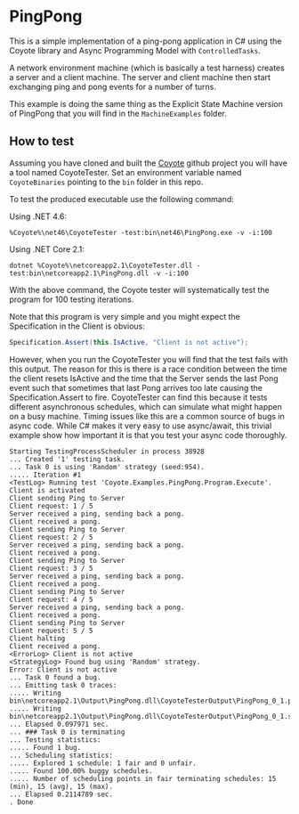 PingPong
========
This is a simple implementation of a ping-pong application in C# using the Coyote library and Async Programming Model with `ControlledTasks`.

A network environment machine (which is basically a test harness) creates a server and a client machine. The server and client machine then start exchanging ping and pong events for a number of turns.

This example is doing the same thing as the Explicit State Machine version
of PingPong that you will find in the `MachineExamples` folder.

## How to test

Assuming you have cloned and built the [Coyote](https://github.com/microsoft/coyote) github project you will have a tool named CoyoteTester.
Set an environment variable named `CoyoteBinaries` pointing to the
`bin` folder in this repo.

To test the produced executable use the following command:

Using .NET 4.6:
```
%Coyote%\net46\CoyoteTester -test:bin\net46\PingPong.exe -v -i:100
```

Using .NET Core 2.1:
```
dotnet %Coyote%\netcoreapp2.1\CoyoteTester.dll -test:bin\netcoreapp2.1\PingPong.dll -v -i:100
```

With the above command, the Coyote tester will systematically test the program for 100 testing iterations.

Note that this program is very simple and you might expect the Specification in the Client is obvious:

```C#
Specification.Assert(this.IsActive, "Client is not active");
```

However, when you run the CoyoteTester you will find that the test fails with this output.
The reason for this is there is a race condition between the time the client resets IsActive
and the time that the Server sends the last Pong event such that sometimes that last Pong
arrives too late causing the Specification.Assert to fire.  CoyoteTester can find this because
it tests different asynchronous schedules, which can simulate what might happen on a busy machine.
Timing issues like this are a common source of bugs in async code.  While C# makes it very easy to
use async/await, this trivial example show how important it is that you test your async code thoroughly.

```
Starting TestingProcessScheduler in process 38928
... Created '1' testing task.
... Task 0 is using 'Random' strategy (seed:954).
..... Iteration #1
<TestLog> Running test 'Coyote.Examples.PingPong.Program.Execute'.
Client is activated
Client sending Ping to Server
Client request: 1 / 5
Server received a ping, sending back a pong.
Client received a pong.
Client sending Ping to Server
Client request: 2 / 5
Server received a ping, sending back a pong.
Client received a pong.
Client sending Ping to Server
Client request: 3 / 5
Server received a ping, sending back a pong.
Client received a pong.
Client sending Ping to Server
Client request: 4 / 5
Server received a ping, sending back a pong.
Client received a pong.
Client sending Ping to Server
Client request: 5 / 5
Client halting
Client received a pong.
<ErrorLog> Client is not active
<StrategyLog> Found bug using 'Random' strategy.
Error: Client is not active
... Task 0 found a bug.
... Emitting task 0 traces:
..... Writing bin\netcoreapp2.1\Output\PingPong.dll\CoyoteTesterOutput\PingPong_0_1.pstrace
..... Writing bin\netcoreapp2.1\Output\PingPong.dll\CoyoteTesterOutput\PingPong_0_1.schedule
... Elapsed 0.097971 sec.
... ### Task 0 is terminating
... Testing statistics:
..... Found 1 bug.
... Scheduling statistics:
..... Explored 1 schedule: 1 fair and 0 unfair.
..... Found 100.00% buggy schedules.
..... Number of scheduling points in fair terminating schedules: 15 (min), 15 (avg), 15 (max).
... Elapsed 0.2114789 sec.
. Done
```